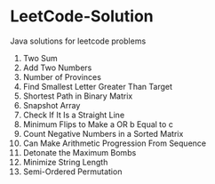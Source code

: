 # LeetCode-Solution
Java solutions for leetcode problems

1. Two Sum
2. Add Two Numbers
547. Number of Provinces
744. Find Smallest Letter Greater Than Target
1091. Shortest Path in Binary Matrix
1146. Snapshot Array
1232. Check If It Is a Straight Line
1318. Minimum Flips to Make a OR b Equal to c
1351. Count Negative Numbers in a Sorted Matrix
1502. Can Make Arithmetic Progression From Sequence
2101. Detonate the Maximum Bombs
2716. Minimize String Length
2717. Semi-Ordered Permutation

